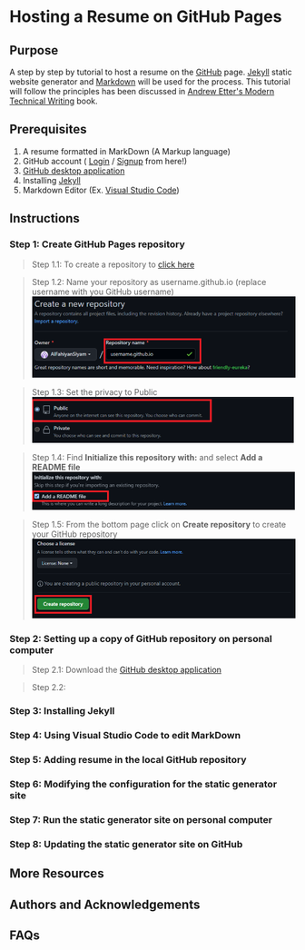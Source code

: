 # Hosting a Resume on GitHub Pages

## Purpose

A step by step by tutorial to host a resume on the [GitHub](https://github.com/) page. [Jekyll](https://jekyllrb.com/) static website generator and [Markdown](https://en.wikipedia.org/wiki/Markdown) will be used for the process. This tutorial will follow the principles has been discussed in [Andrew Etter's Modern Technical Writing](https://www.amazon.ca/Modern-Technical-Writing-Introduction-Documentation-ebook/dp/B01A2QL9SS) book.



## Prerequisites
  1. A resume formatted in MarkDown (A Markup language)
  2. GitHub account ( [Login](https://github.com/login) / [Signup](https://github.com/signup) from here!)
  3. [GitHub desktop application](https://desktop.github.com/)
  4. Installing [Jekyll](https://jekyllrb.com/)
  5. Markdown Editor (Ex. [Visual Studio Code](https://code.visualstudio.com/download))

## Instructions

### Step 1: Create GitHub Pages repository
  > Step 1.1: To create a repository to [click here](https://github.com/new)
  
  > Step 1.2: Name your repository as username.github.io (replace username with you GitHub username)
       ![](/images/Step-1/1.2.png)
  
  > Step 1.3: Set the privacy to Public
        ![](/images/Step-1/1.3.png)
       
  > Step 1.4: Find **Initialize this repository with:** and select **Add a README file**
       ![](/images/Step-1/1.4.png)
       
  > Step 1.5: From the bottom page click on **Create repository** to create your GitHub repository 
       ![](/images/Step-1/1.5.png)
     
 
### Step 2: Setting up a copy of GitHub repository on personal computer
  > Step 2.1: Download the [GitHub desktop application](https://desktop.github.com/)
  
  > Step 2.2: 


### Step 3: Installing Jekyll


### Step 4: Using Visual Studio Code to edit MarkDown


### Step 5: Adding resume in the local GitHub repository


### Step 6: Modifying the configuration for the static generator site


### Step 7: Run the static generator site on personal computer

### Step 8: Updating the static generator site on GitHub





## More Resources

## Authors and Acknowledgements


## FAQs
